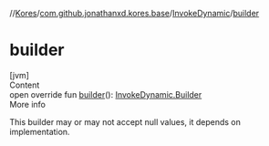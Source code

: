 //[Kores](../../index.md)/[com.github.jonathanxd.kores.base](../index.md)/[InvokeDynamic](index.md)/[builder](builder.md)



# builder  
[jvm]  
Content  
open override fun [builder](builder.md)(): [InvokeDynamic.Builder](-builder/index.md)  
More info  


This builder may or may not accept null values, it depends on implementation.

  



